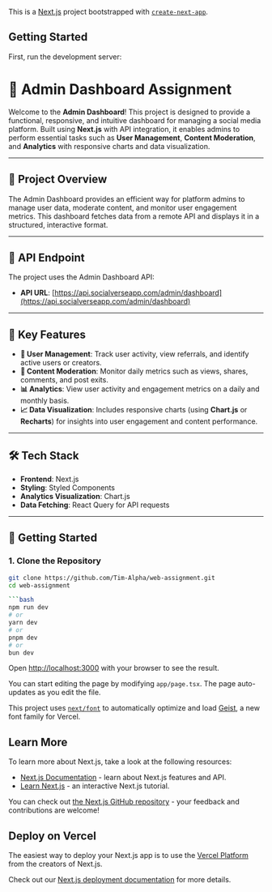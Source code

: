 
This is a [Next.js](https://nextjs.org) project bootstrapped with [`create-next-app`](https://nextjs.org/docs/app/api-reference/cli/create-next-app).

## Getting Started

First, run the development server:

# 🌟 Admin Dashboard Assignment

Welcome to the **Admin Dashboard**! This project is designed to provide a functional, responsive, and intuitive dashboard for managing a social media platform. Built using **Next.js** with API integration, it enables admins to perform essential tasks such as **User Management**, **Content Moderation**, and **Analytics** with responsive charts and data visualization.

---

## 📝 Project Overview

The Admin Dashboard provides an efficient way for platform admins to manage user data, moderate content, and monitor user engagement metrics. This dashboard fetches data from a remote API and displays it in a structured, interactive format.

---

## 🔗 API Endpoint

The project uses the Admin Dashboard API:
- **API URL**: [https://api.socialverseapp.com/admin/dashboard](https://api.socialverseapp.com/admin/dashboard)

---

## 🌟 Key Features

- **👤 User Management**: Track user activity, view referrals, and identify active users or creators.
- **📝 Content Moderation**: Monitor daily metrics such as views, shares, comments, and post exits.
- **📊 Analytics**: View user activity and engagement metrics on a daily and monthly basis.
- **📈 Data Visualization**: Includes responsive charts (using **Chart.js** or **Recharts**) for insights into user engagement and content performance.

---

## 🛠️ Tech Stack

- **Frontend**: Next.js
- **Styling**:  Styled Components
- **Analytics Visualization**: Chart.js 
- **Data Fetching**: React Query for API requests

---


## 🚀 Getting Started

### 1. Clone the Repository

```bash
git clone https://github.com/Tim-Alpha/web-assignment.git
cd web-assignment

```bash
npm run dev
# or
yarn dev
# or
pnpm dev
# or
bun dev
```

Open [http://localhost:3000](http://localhost:3000) with your browser to see the result.

You can start editing the page by modifying `app/page.tsx`. The page auto-updates as you edit the file.

This project uses [`next/font`](https://nextjs.org/docs/app/building-your-application/optimizing/fonts) to automatically optimize and load [Geist](https://vercel.com/font), a new font family for Vercel.

## Learn More

To learn more about Next.js, take a look at the following resources:

- [Next.js Documentation](https://nextjs.org/docs) - learn about Next.js features and API.
- [Learn Next.js](https://nextjs.org/learn) - an interactive Next.js tutorial.

You can check out [the Next.js GitHub repository](https://github.com/vercel/next.js) - your feedback and contributions are welcome!

## Deploy on Vercel

The easiest way to deploy your Next.js app is to use the [Vercel Platform](https://vercel.com/new?utm_medium=default-template&filter=next.js&utm_source=create-next-app&utm_campaign=create-next-app-readme) from the creators of Next.js.

Check out our [Next.js deployment documentation](https://nextjs.org/docs/app/building-your-application/deploying) for more details.
